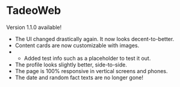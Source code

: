 # TadeoWeb

Version 1.1.0 available!
- The UI changed drastically again. It now looks decent-to-better.
- Content cards are now customizable with images.
- - Added test info such as a placeholder to test it out.
- The profile looks slightly better, side-to-side.
- The page is 100% responsive in vertical screens and phones.
- The date and random fact texts are no longer gone!
